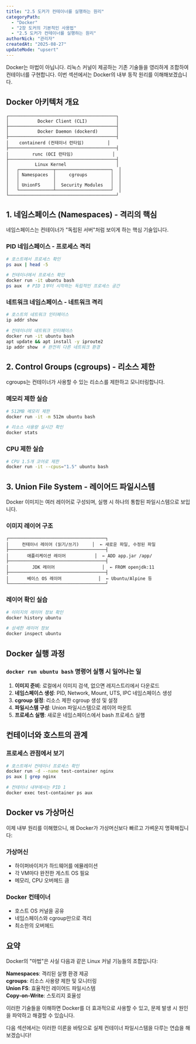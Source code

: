 ```yaml
---
title: "2.5 도커가 컨테이너를 실행하는 원리"
categoryPath:
  - "Docker"
  - "2장 도커의 기본적인 사용법"
  - "2.5 도커가 컨테이너를 실행하는 원리"
authorNick: "관리자"
createdAt: "2025-08-27"
updateMode: "upsert"
---
```


Docker는 마법이 아닙니다. 리눅스 커널이 제공하는 기존 기술들을 영리하게 조합하여 컨테이너를 구현합니다. 이번 섹션에서는 Docker의 내부 동작 원리를 이해해보겠습니다.

## Docker 아키텍처 개요

```
┌─────────────────────────────────────────┐
│           Docker Client (CLI)           │
├─────────────────────────────────────────┤
│           Docker Daemon (dockerd)       │
├─────────────────────────────────────────┤
│    containerd (컨테이너 런타임)         │
├─────────────────────────────────────────┤
│         runc (OCI 런타임)               │
├─────────────────────────────────────────┤
│          Linux Kernel                   │
│   ┌─────────────┬─────────────────────┐  │
│   │ Namespaces  │     cgroups         │  │
│   │             │                     │  │
│   │ UnionFS     │  Security Modules   │  │
│   └─────────────┴─────────────────────┘  │
└─────────────────────────────────────────┘
```

## 1. 네임스페이스 (Namespaces) - 격리의 핵심

네임스페이스는 컨테이너가 "독립된 서버"처럼 보이게 하는 핵심 기술입니다.

### PID 네임스페이스 - 프로세스 격리
```bash
# 호스트에서 프로세스 확인
ps aux | head -5

# 컨테이너에서 프로세스 확인
docker run -it ubuntu bash
ps aux  # PID 1부터 시작하는 독립적인 프로세스 공간
```

### 네트워크 네임스페이스 - 네트워크 격리
```bash
# 호스트의 네트워크 인터페이스
ip addr show

# 컨테이너의 네트워크 인터페이스
docker run -it ubuntu bash
apt update && apt install -y iproute2
ip addr show  # 완전히 다른 네트워크 환경
```

## 2. Control Groups (cgroups) - 리소스 제한

cgroups는 컨테이너가 사용할 수 있는 리소스를 제한하고 모니터링합니다.

### 메모리 제한 실습
```bash
# 512MB 메모리 제한
docker run -it -m 512m ubuntu bash

# 리소스 사용량 실시간 확인
docker stats
```

### CPU 제한 실습
```bash
# CPU 1.5개 코어로 제한
docker run -it --cpus="1.5" ubuntu bash
```

## 3. Union File System - 레이어드 파일시스템

Docker 이미지는 여러 레이어로 구성되며, 실행 시 하나의 통합된 파일시스템으로 보입니다.

### 이미지 레이어 구조
```
┌─────────────────────────────────────┐
│     컨테이너 레이어 (읽기/쓰기)     │  ← 새로운 파일, 수정된 파일
├─────────────────────────────────────┤
│       애플리케이션 레이어           │  ← ADD app.jar /app/
├─────────────────────────────────────┤
│         JDK 레이어                  │  ← FROM openjdk:11
├─────────────────────────────────────┤
│       베이스 OS 레이어              │  ← Ubuntu/Alpine 등
└─────────────────────────────────────┘
```

### 레이어 확인 실습
```bash
# 이미지의 레이어 정보 확인
docker history ubuntu

# 상세한 레이어 정보
docker inspect ubuntu
```

## Docker 실행 과정

### `docker run ubuntu bash` 명령어 실행 시 일어나는 일

1. **이미지 준비**: 로컬에서 이미지 검색, 없으면 레지스트리에서 다운로드
2. **네임스페이스 생성**: PID, Network, Mount, UTS, IPC 네임스페이스 생성  
3. **cgroup 설정**: 리소스 제한 cgroup 생성 및 설정
4. **파일시스템 구성**: Union 파일시스템으로 레이어 마운트
5. **프로세스 실행**: 새로운 네임스페이스에서 bash 프로세스 실행

## 컨테이너와 호스트의 관계

### 프로세스 관점에서 보기
```bash
# 호스트에서 컨테이너 프로세스 확인
docker run -d --name test-container nginx
ps aux | grep nginx

# 컨테이너 내부에서는 PID 1
docker exec test-container ps aux
```

## Docker vs 가상머신

이제 내부 원리를 이해했으니, 왜 Docker가 가상머신보다 빠르고 가벼운지 명확해집니다:

### 가상머신
- 하이퍼바이저가 하드웨어를 에뮬레이션
- 각 VM마다 완전한 게스트 OS 필요
- 메모리, CPU 오버헤드 큼

### Docker 컨테이너  
- 호스트 OS 커널을 공유
- 네임스페이스와 cgroup만으로 격리
- 최소한의 오버헤드

## 요약

Docker의 "마법"은 사실 다음과 같은 Linux 커널 기능들의 조합입니다:

**Namespaces**: 격리된 실행 환경 제공  
**cgroups**: 리소스 사용량 제한 및 모니터링  
**Union FS**: 효율적인 레이어드 파일시스템  
**Copy-on-Write**: 스토리지 효율성  

이러한 기술들을 이해하면 Docker를 더 효과적으로 사용할 수 있고, 문제 발생 시 원인을 파악하고 해결할 수 있습니다.

다음 섹션에서는 이러한 이론을 바탕으로 실제 컨테이너 파일시스템을 다루는 연습을 해보겠습니다!